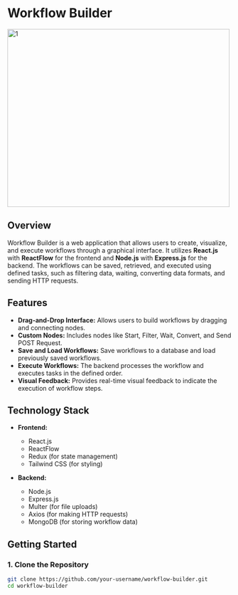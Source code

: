 # Workflow Builder

<img src="https://github.com/user-attachments/assets/495e2b75-7432-46f0-9d88-587d5a13a01f" alt="1" width="500" height="400">


## Overview

Workflow Builder is a web application that allows users to create, visualize, and execute workflows through a graphical interface. It utilizes **React.js** with **ReactFlow** for the frontend and **Node.js** with **Express.js** for the backend. The workflows can be saved, retrieved, and executed using defined tasks, such as filtering data, waiting, converting data formats, and sending HTTP requests.

## Features

- **Drag-and-Drop Interface:** Allows users to build workflows by dragging and connecting nodes.
- **Custom Nodes:** Includes nodes like Start, Filter, Wait, Convert, and Send POST Request.
- **Save and Load Workflows:** Save workflows to a database and load previously saved workflows.
- **Execute Workflows:** The backend processes the workflow and executes tasks in the defined order.
- **Visual Feedback:** Provides real-time visual feedback to indicate the execution of workflow steps.

## Technology Stack

- **Frontend:**
  - React.js
  - ReactFlow
  - Redux (for state management)
  - Tailwind CSS (for styling)

- **Backend:**
  - Node.js
  - Express.js
  - Multer (for file uploads)
  - Axios (for making HTTP requests)
  - MongoDB  (for storing workflow data)


## Getting Started

### 1. Clone the Repository

```bash
git clone https://github.com/your-username/workflow-builder.git
cd workflow-builder
